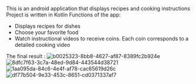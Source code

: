 This is an android application that displays recipes and cooking instructions 
Project is written in Kotlin
Functions of the app: 
- Displays recipes for dishes 
- Choose your favorite food 
- Watch instructional videos to receive coins. Each coin corresponds to a detailed cooking video


The final result : 
![b0025323-8bb8-4627-af87-8389fc2b924e](https://github.com/linuxminhat/kotlinfinalPrj/assets/163006511/b5dd3313-612c-4919-8a5c-ee84d53dfe5d)
![8dfc7f63-3c7a-48ed-9d84-443544d38721](https://github.com/linuxminhat/kotlinfinalPrj/assets/163006511/4b305428-9e26-4bf8-82c1-6ceae3824956)
![1aa095da-84c6-4e4f-af78-cac65619d26c](https://github.com/linuxminhat/kotlinfinalPrj/assets/163006511/0d243b95-b681-46af-9337-791d29c41f22)
![df77b504-9e33-453c-8651-cd0371337af7](https://github.com/linuxminhat/kotlinfinalPrj/assets/163006511/958f0a2d-c8f2-4bf3-964a-0722a79ed6c9)
